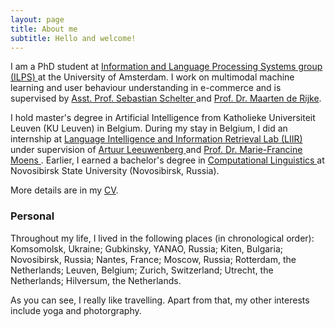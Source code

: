 ```yaml
---
layout: page
title: About me
subtitle: Hello and welcome!
---
```


I am a PhD student at <a href="http://ilps.science.uva.nl">Information and Language Processing Systems group (ILPS) </a> at the University of Amsterdam. I work on multimodal machine learning and user behaviour understanding in e-commerce and is supervised by <a href="https://ssc.io/"> Asst. Prof. Sebastian Schelter </a> and <a href="https://staff.fnwi.uva.nl/m.derijke/"> Prof. Dr. Maarten de Rijke</a>.

I hold master's degree in Artificial Intelligence from Katholieke Universiteit Leuven (KU Leuven) in Belgium. During my stay in Belgium, I did an internship at <a href="https://liir.cs.kuleuven.be/"> Language Intelligence and Information Retrieval Lab (LIIR) </a> under supervision of <a href="https://scholar.google.com/citations?user=6LJOqYwAAAAJ&hl=nl"> Artuur Leeuwenberg </a> and <a href="https://people.cs.kuleuven.be/~sien.moens/"> Prof. Dr. Marie-Francine Moens </a>.
Earlier, I earned a bachelor's degree in <a href="https://education.nsu.ru/linguistics/"> Computational Linguistics </a> at Novosibirsk State University (Novosibirsk, Russia).

More details are in my <a href="/pdf/cv.pdf"> CV</a>.

### Personal
Throughout my life, I lived in the following places (in chronological order): Komsomolsk, Ukraine; Gubkinsky, YANAO, Russia; Kiten, Bulgaria; Novosibirsk, Russia; Nantes, France; Moscow, Russia; Rotterdam, the Netherlands; Leuven, Belgium; Zurich, Switzerland; Utrecht, the Netherlands; Hilversum, the Netherlands.

As you can see, I really like travelling. Apart from that, my other interests include yoga and photorgraphy.
